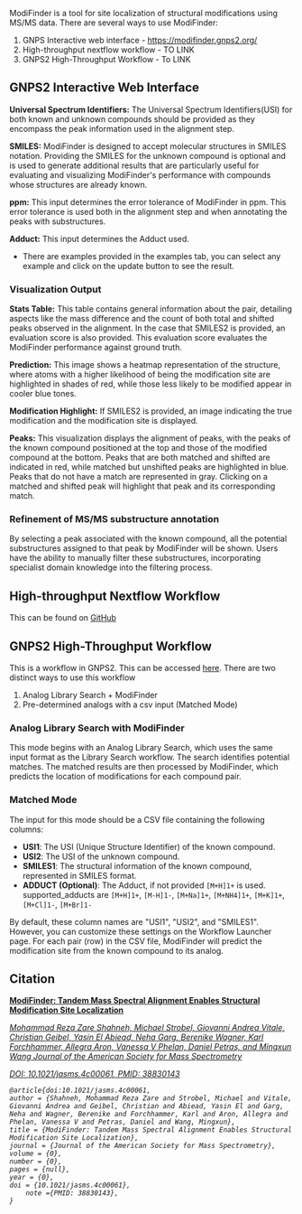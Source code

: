 
ModiFinder is a tool for site localization of structural modifications using MS/MS data. There are several ways to use ModiFinder:

1. GNPS Interactive web interface - https://modifinder.gnps2.org/
2. High-throughput nextflow workflow - TO LINK
3. GNPS2 High-Throughput Workflow - To LINK

## GNPS2 Interactive Web Interface

**Universal Spectrum Identifiers:** The Universal Spectrum Identifiers(USI) for both known and unknown compounds should be provided as they encompass the peak information used in the alignment step.

**SMILES:** ModiFinder is designed to accept molecular structures in SMILES notation. Providing the SMILES for the unknown compound is optional and is used to generate additional results that are particularly useful for evaluating and visualizing ModiFinder's performance with compounds whose structures are already known.

**ppm:** This input determines the error tolerance of ModiFinder in ppm. This error tolerance is used both in the alignment step and when annotating the peaks with substructures.

**Adduct:** This input determines the Adduct used.

* There are examples provided in the examples tab, you can select any example and click on the update button to see the result.

### Visualization Output

**Stats Table:** This table contains general information about the pair, detailing aspects like the mass difference and the count of both total and shifted peaks observed in the alignment. In the case that SMILES2 is provided, an evaluation score is also provided. This evaluation score evaluates the ModiFinder performance against ground truth.

**Prediction:** This image shows a heatmap representation of the structure, where atoms with a higher likelihood of being the modification site are highlighted in shades of red, while those less likely to be modified appear in cooler blue tones.

**Modification Highlight:** If SMILES2 is provided, an image indicating the true modification and the modification site is displayed.

**Peaks:** This visualization displays the alignment of peaks, with the peaks of the known compound positioned at the top and those of the modified compound at the bottom. Peaks that are both matched and shifted are indicated in red, while matched but unshifted peaks are highlighted in blue. Peaks that do not have a match are represented in gray. Clicking on a matched and shifted peak will highlight that peak and its corresponding match.

### Refinement of MS/MS substructure annotation

By selecting a peak associated with the known compound, all the potential substructures assigned to that peak by ModiFinder will be shown. Users have the ability to manually filter these substructures, incorporating specialist domain knowledge into the filtering process.

## High-throughput Nextflow Workflow

This can be found on [GitHub](https://github.com/Wang-Bioinformatics-Lab/highThroughputModiFinder_workflow)

## GNPS2 High-Throughput Workflow

This is a workflow in GNPS2. This can be accessed [here](gnps2.org). There are two distinct ways to use this workflow

1. Analog Library Search + ModiFinder
2. Pre-determined analogs with a csv input (Matched Mode)

### Analog Library Search with ModiFinder

This mode begins with an Analog Library Search, which uses the same input format as the Library Search workflow. The search identifies potential matches. The matched results are then processed by ModiFinder, which predicts the location of modifications for each compound pair.

### Matched Mode

The input for this mode should be a CSV file containing the following columns:

- **USI1**: The USI (Unique Structure Identifier) of the known compound.
- **USI2**: The USI of the unknown compound.
- **SMILES1**: The structural information of the known compound, represented in SMILES format.
- **ADDUCT (Optional)**: The Adduct, if not provided `[M+H]1+` is used. supported_adducts are `[M+H]1+`, `[M-H]1-`, `[M+Na]1+`, `[M+NH4]1+`, `[M+K]1+`, `[M+Cl]1-`, `[M+Br]1-`

By default, these column names are "USI1", "USI2", and "SMILES1". However, you can customize these settings on the Workflow Launcher page. For each pair (row) in the CSV file, ModiFinder will predict the modification site from the known compound to its analog.

## Citation
[
    **ModiFinder: Tandem Mass Spectral Alignment Enables Structural Modification Site Localization**](https://pubs.acs.org/doi/10.1021/jasms.4c00061)

[<em>Mohammad Reza Zare Shahneh, Michael Strobel, Giovanni Andrea Vitale, Christian Geibel, Yasin El Abiead, Neha Garg, Berenike Wagner, Karl Forchhammer, Allegra Aron, Vanessa V Phelan, Daniel Petras, and Mingxun Wang
Journal of the American Society for Mass Spectrometry<em>](https://pubs.acs.org/doi/10.1021/jasms.4c00061)

[DOI: <em>10.1021/jasms.4c00061<em>, PMID: <em>38830143<em>](https://pubs.acs.org/doi/10.1021/jasms.4c00061)

```
@article{doi:10.1021/jasms.4c00061,
author = {Shahneh, Mohammad Reza Zare and Strobel, Michael and Vitale, Giovanni Andrea and Geibel, Christian and Abiead, Yasin El and Garg, Neha and Wagner, Berenike and Forchhammer, Karl and Aron, Allegra and Phelan, Vanessa V and Petras, Daniel and Wang, Mingxun},
title = {ModiFinder: Tandem Mass Spectral Alignment Enables Structural Modification Site Localization},
journal = {Journal of the American Society for Mass Spectrometry},
volume = {0},
number = {0},
pages = {null},
year = {0},
doi = {10.1021/jasms.4c00061},
    note ={PMID: 38830143},
}
```
